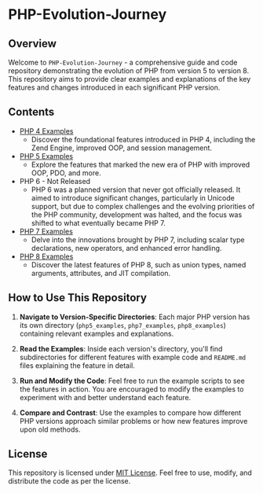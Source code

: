 
# PHP-Evolution-Journey

## Overview

Welcome to `PHP-Evolution-Journey` - a comprehensive guide and code repository demonstrating the evolution of PHP from version 5 to version 8. This repository aims to provide clear examples and explanations of the key features and changes introduced in each significant PHP version.

## Contents
- [PHP 4 Examples](/php4_examples)
  - Discover the foundational features introduced in PHP 4, including the Zend Engine, improved OOP, and session management.
- [PHP 5 Examples](/php5_examples)
  - Explore the features that marked the new era of PHP with improved OOP, PDO, and more.
- PHP 6 - Not Released
  - PHP 6 was a planned version that never got officially released. It aimed to introduce significant changes, particularly in Unicode support, but due to complex challenges and the evolving priorities of the PHP community, development was halted, and the focus was shifted to what eventually became PHP 7.
- [PHP 7 Examples](/php7_examples)
  - Delve into the innovations brought by PHP 7, including scalar type declarations, new operators, and enhanced error handling.
- [PHP 8 Examples](/php8_examples)
  - Discover the latest features of PHP 8, such as union types, named arguments, attributes, and JIT compilation.

## How to Use This Repository

1. **Navigate to Version-Specific Directories**: Each major PHP version has its own directory (`php5_examples`, `php7_examples`, `php8_examples`) containing relevant examples and explanations.
   
2. **Read the Examples**: Inside each version's directory, you'll find subdirectories for different features with example code and `README.md` files explaining the feature in detail.

3. **Run and Modify the Code**: Feel free to run the example scripts to see the features in action. You are encouraged to modify the examples to experiment with and better understand each feature.

4. **Compare and Contrast**: Use the examples to compare how different PHP versions approach similar problems or how new features improve upon old methods.

## License

This repository is licensed under [MIT License](/LICENSE). Feel free to use, modify, and distribute the code as per the license.
